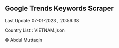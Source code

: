 

## Google Trends Keywords Scraper 
 
Last Update 07-01-2023 , 20:56:38

Country List :
VIETNAM.json



© Abdul Muttaqin 

